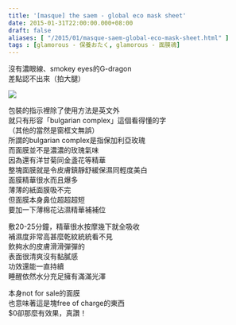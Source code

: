 ```yaml
---
title: '[masque] the saem - global eco mask sheet'
date: 2015-01-31T22:00:00.000+08:00
draft: false
aliases: [ "/2015/01/masque-saem-global-eco-mask-sheet.html" ]
tags : [glamorous - 保養おたく, glamorous - 面膜魂]
---
```


沒有濃眼線、smokey eyes的G-dragon  
差點認不出來（拍大腿）  

[![](https://farm8.staticflickr.com/7305/16405879121_3f487e4cf8_z.jpg)](https://farm8.staticflickr.com/7305/16405879121_3f487e4cf8_z.jpg)

包裝的指示裡除了使用方法是英文外  
就只有形容「bulgarian complex」這個看得懂的字  
（其他的當然是窗框文無誤）  
所謂的bulgarian complex是指保加利亞玫瑰  
而面膜並不是濃濃的玫瑰氣味  
因為還有洋甘菊同金盞花等精華  
整塊面膜就是令皮膚鎮靜舒緩保濕同輕度美白  
面膜精華很水而且爆多  
薄薄的紙面膜吸不完  
但面膜本身鼻位超超超短  
要加一下薄棉花沾濕精華補補位  
  
敷20-25分鐘，精華很水按摩幾下就全吸收  
補濕度非常高甚麼乾紋統統看不見  
飲夠水的皮膚滑滑彈彈的  
表面很清爽沒有黏膩感  
功效還能一直持續  
睡醒依然水分充足擁有滿滿光澤  
  
本身not for sale的面膜  
也意味著這是塊free of charge的東西  
$0卻那麼有效果，真讚！